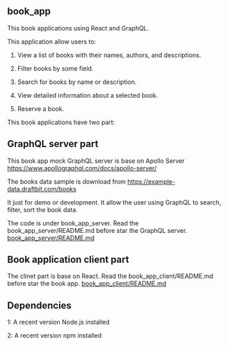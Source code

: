 ## book_app
This book applications using React and GraphQL.

This application  allow users to:

1. View a list of books with their names, authors, and descriptions.

2. Filter books by some field.

3. Search for books by name or description.

4. View detailed information about a selected book.

5. Reserve a book.

This book applications have two part:

## GraphQL server part
This book app mock GraphQL server is base on Apollo Server
https://www.apollographql.com/docs/apollo-server/

The books data sample is download from 
https://example-data.draftbit.com/books

It just for demo or development.
It allow the user using GraphQL to search, filter, sort the book data.

The code is under book_app_server.
Read the book_app_server/README.md before star the GraphQL server.
[book_app_server/README.md](book_app_server/README.md)

## Book application client part
The clinet part is base on React.
Read the book_app_client/README.md before star the book app.
[book_app_client/README.md](book_app_client/README.md)

## Dependencies
1: A recent version Node.js installed

2: A recent version npm installed

